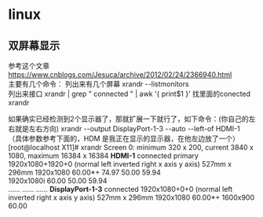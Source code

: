 # linux

## 双屏幕显示
参考这个文章  
https://www.cnblogs.com/Jesuca/archive/2012/02/24/2366940.html  
主要有几个命令：
列出来有几个屏幕   xrandr --listmonitors  
列出来接口   xrandr | grep " connected " | awk '{ print$1 }'
找里面的conected    xrandr  

如果确实已经检测到2个显示器了，那就扩展一下就行了，如下命令：(你自己的左右就是左右方向)
xrandr --output DisplayPort-1-3 --auto --left-of HDMI-1 
（具体参数参考下面的，HDM 是我正在显示的显示器，在他左边放了一个）
[root@localhost X11]# xrandr
Screen 0: minimum 320 x 200, current 3840 x 1080, maximum 16384 x 16384
**HDMI-1** connected primary 1920x1080+1920+0 (normal left inverted right x axis y axis) 527mm x 296mm
   1920x1080     60.00*+  74.97    50.00    59.94  
   1920x1080i    60.00    50.00    59.94  
......
......
......
**DisplayPort-1-3** connected 1920x1080+0+0 (normal left inverted right x axis y axis) 527mm x 296mm
   1920x1080     60.00*+
   1600x900      60.00  

